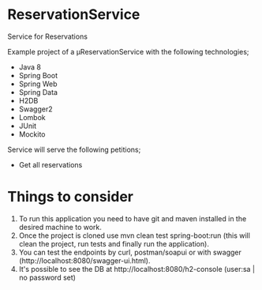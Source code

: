 # ReservationService
Service for Reservations

Example project of a µReservationService with the following technologies;
* Java 8
* Spring Boot
* Spring Web
* Spring Data
* H2DB
* Swagger2
* Lombok
* JUnit
* Mockito

Service will serve the following petitions;
* Get all reservations

# Things to consider
1. To run this application you need to have git and maven installed in the desired machine to work.
2. Once the project is cloned use mvn clean test spring-boot:run (this will clean the project, run tests and finally run the application).
3. You can test the endpoints by curl, postman/soapui or with swagger (http://localhost:8080/swagger-ui.html).
4. It's possible to see the DB at http://localhost:8080/h2-console (user:sa | no password set)
